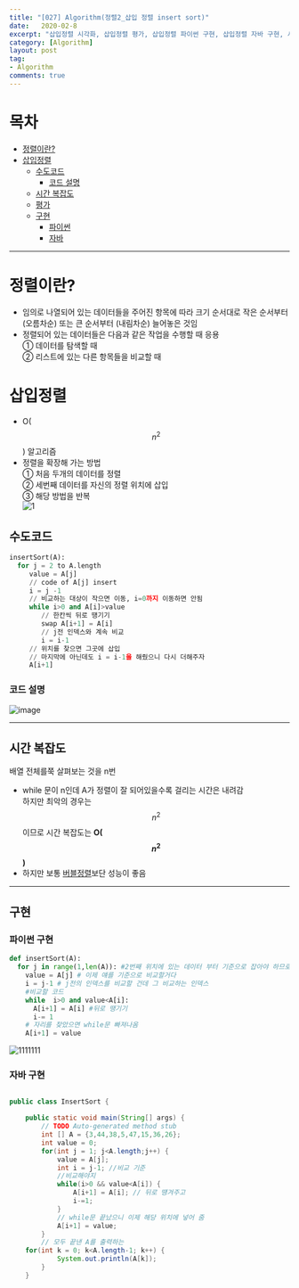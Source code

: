 ```yaml
---
title: "[027] Algorithm(정렬2_삽입 정렬 insert sort)"
date:   2020-02-8
excerpt: "삽입정렬 시각화, 삽입정렬 평가, 삽입정렬 파이썬 구현, 삽입정렬 자바 구현, 시간 복잡도,삽입정렬 쉽게 설명, 그림으로 보기"
category: [Algorithm]
layout: post
tag:
- Algorithm
comments: true
---
```


# 목차
- [정렬이란?](#정렬이란?)
- [삽입정렬](#삽입정렬)
  * [수도코드](#수도코드)
    + [코드 설명](#코드-설명)
  * [시간 복잡도](#시간-복잡도)
  * [평가](#평가)
  * [구현](#구현)
    + [파이썬](#파이썬)
    + [자바](#자바)

---


# 정렬이란?
* 임의로 나열되어 있는 데이터들을 주어진 항목에 따라 크기 순서대로 작은 순서부터 (오름차순) 또는 큰 순서부터 (내림차순) 늘어놓은 것임            
* 정렬되어 있는 데이터들은 다음과 같은 작업을 수행할 때 응용    
 ① 데이터를 탐색할 때    
 ② 리스트에 있는 다른 항목들을 비교할 때  



# 삽입정렬
* O($$n^2$$) 알고리즘     
* 정렬을 확장해 가는 방법      
① 처음 두개의 데이터를 정렬    
② 세번째 데이터를 자신의 정렬 위치에 삽입     
③ 해당 방법을 반복     
![1](https://user-images.githubusercontent.com/76824611/121244788-45898c00-c8da-11eb-89bd-64cb5bedf3b1.gif)


## 수도코드
```python
insertSort(A):
  for j = 2 to A.length
     value = A[j]
     // code of A[j] insert
     i = j -1
     // 비교하는 대상이 작으면 이동, i=0까지 이동하면 안됨
     while i>0 and A[i]>value
        // 한칸씩 뒤로 떙기기
        swap A[i+1] = A[i]
        // j전 인덱스와 계속 비교
        i = i-1
     // 위치를 찾으면 그곳에 삽입
     // 마지막에 아닌데도 i = i-1을 해줬으니 다시 더해주자
     A[i+1]
```

### 코드 설명
![image](https://user-images.githubusercontent.com/76824611/121245783-63a3bc00-c8db-11eb-9ec2-6c3f2e5af695.png)


---


## 시간 복잡도
배열 전체를쭉 살펴보는 것을 n번      
* while 문이 n인데 A가 정렬이 잘 되어있을수록 걸리는 시간은 내려감    
하지만 최악의 경우는 $$n^2$$이므로  시간 복잡도는 **O($$n^2$$)**     
* 하지만 보통 [버블정렬](https://yerimoh.github.io//Algo026/)보단 성능이 좋음

---

## 구현

### 파이썬 구현
```python
def insertSort(A):
  for j in range(1,len(A)): #2번째 위치에 있는 데이터 부터 기준으로 잡아야 하므로
    value = A[j] # 이제 얘를 기준으로 비교할거다
    i = j-1 # j전의 인덱스를 비교할 건데 그 비교하는 인덱스
    #비교할 코드
    while  i>0 and value<A[i]:
      A[i+1] = A[i] #뒤로 땡기기
      i-= 1
    # 자리를 찾았으면 while문 빠져나옴
    A[i+1] = value
```

![1111111](https://user-images.githubusercontent.com/76824611/121250404-a7e58b00-c8e0-11eb-8d05-d7afca9bee4b.gif)

### 자바 구현
```java

public class InsertSort {

	public static void main(String[] args) {
		// TODO Auto-generated method stub
		int [] A = {3,44,38,5,47,15,36,26};
		int value = 0;
		for(int j = 1; j<A.length;j++) {
			value = A[j];
			int i = j-1; //비교 기준 
			//비교해야지
			while(i>0 && value<A[i]) {
				A[i+1] = A[i]; // 뒤로 떙겨주고
				i-=1;
			}
			// while문 끝났으니 이제 해당 위치에 넣어 줌
			A[i+1] = value;
		}
		// 모두 끝낸 A를 출력하는 
    for(int k = 0; k<A.length-1; k++) {
			System.out.println(A[k]);
		}
	}
  
```
